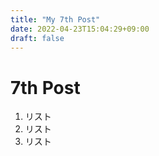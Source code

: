 ```yaml
---
title: "My 7th Post"
date: 2022-04-23T15:04:29+09:00
draft: false
---
```


# 7th Post

1. リスト
1. リスト
1. リスト

